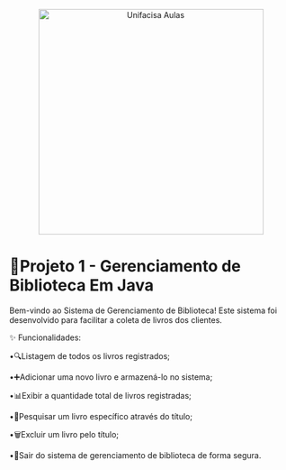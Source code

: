 <p align="center">
  <img src="https://github.com/user-attachments/assets/864d60b4-40c3-4802-8e6a-d1604f4c2c3b" alt="Unifacisa Aulas" width="400" />
</p>


# 📢Projeto 1 - Gerenciamento de Biblioteca Em Java
Bem-vindo ao Sistema de Gerenciamento de Biblioteca! Este sistema foi desenvolvido para facilitar a coleta de livros dos clientes.

✨ Funcionalidades:

•🔍Listagem de todos os livros registrados;

•➕Adicionar uma novo livro e armazená-lo no sistema;

•📊Exibir a quantidade total de livros registradas;

•🔎Pesquisar um livro específico através do título;

•🗑️Excluir um livro pelo título;

•🚪Sair do sistema de gerenciamento de biblioteca de forma segura.
